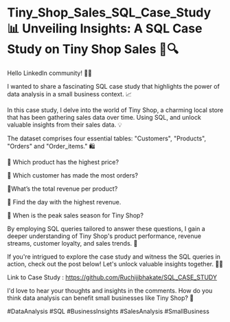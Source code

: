 # Tiny_Shop_Sales_SQL_Case_Study 📊 Unveiling Insights: A SQL Case Study on Tiny Shop Sales 💼🔍

Hello LinkedIn community! 👋🏼

I wanted to share a fascinating SQL case study that highlights the power of data analysis in a small business context. 📈

In this case study, I delve into the world of Tiny Shop, a charming local store that has been gathering sales data over time. Using SQL, and unlock valuable insights from their sales data. 💡

The dataset comprises four essential tables: "Customers", "Products", "Orders" and "Order_items." 🛍️

🔹 Which product has the highest price?

🔹 Which customer has made the most orders?

🔹What’s the total revenue per product?

🔹 Find the day with the highest revenue.

🔹 When is the peak sales season for Tiny Shop?

By employing SQL queries tailored to answer these questions, I gain a deeper understanding of Tiny Shop's product performance, revenue streams, customer loyalty, and sales trends. 🚀

If you're intrigued to explore the case study and witness the SQL queries in action, check out the post below! Let's unlock valuable insights together. 💪🏼

Link to Case Study : https://github.com/Ruchijibhakate/SQL_CASE_STUDY

I'd love to hear your thoughts and insights in the comments. How do you think data analysis can benefit small businesses like Tiny Shop? 🤔

#DataAnalysis #SQL #BusinessInsights #SalesAnalysis #SmallBusiness
